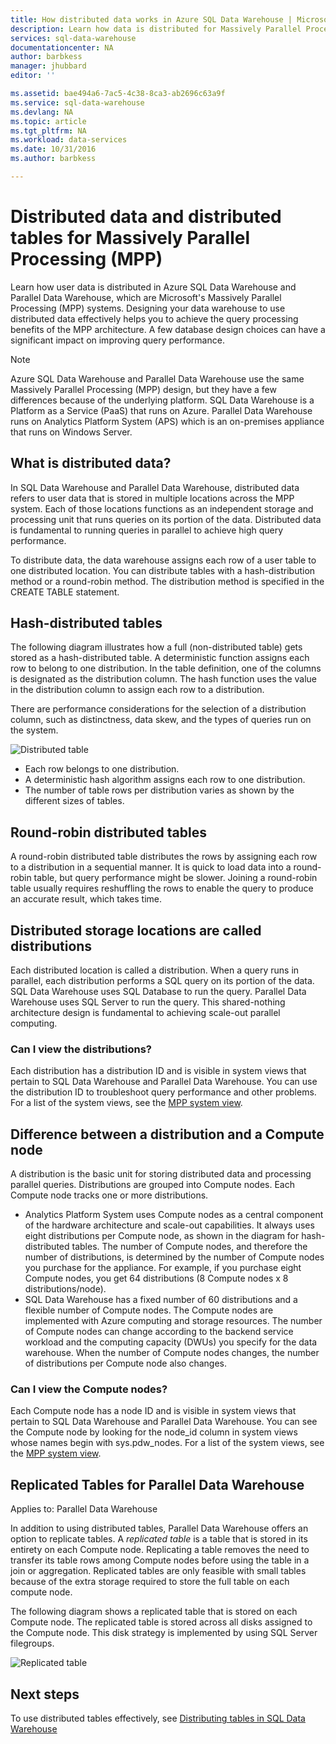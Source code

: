```yaml
---
title: How distributed data works in Azure SQL Data Warehouse | Microsoft Docs
description: Learn how data is distributed for Massively Parallel Processing (MPP) and the options for distributing tables in Azure SQL Data Warehouse and Parallel Data Warehouse.
services: sql-data-warehouse
documentationcenter: NA
author: barbkess
manager: jhubbard
editor: ''

ms.assetid: bae494a6-7ac5-4c38-8ca3-ab2696c63a9f
ms.service: sql-data-warehouse
ms.devlang: NA
ms.topic: article
ms.tgt_pltfrm: NA
ms.workload: data-services
ms.date: 10/31/2016
ms.author: barbkess

---
```

# Distributed data and distributed tables for Massively Parallel Processing (MPP)
Learn how user data is distributed in Azure SQL Data Warehouse and Parallel Data Warehouse, which are Microsoft's Massively Parallel Processing (MPP) systems. Designing your data warehouse to use distributed data effectively helps you to achieve the query processing benefits of the MPP architecture. A few database design choices can have a significant impact on improving query performance.  

> [!NOTE]
> Azure SQL Data Warehouse and Parallel Data Warehouse use the same Massively Parallel Processing (MPP) design, but they have a few differences because of the underlying platform. SQL Data Warehouse is a Platform as a Service (PaaS) that runs on Azure. Parallel Data Warehouse runs on Analytics Platform System (APS) which is an on-premises appliance that runs on Windows Server.
> 
> 

## What is distributed data?
In SQL Data Warehouse and Parallel Data Warehouse, distributed data refers to user data that is stored in multiple locations across the MPP system. Each of those locations functions as an independent storage and processing unit that runs queries on its portion of the data. Distributed data is fundamental to running queries in parallel to achieve high query performance.

To distribute data, the data warehouse assigns each row of a user table to one distributed location.  You can distribute tables with a hash-distribution method or a round-robin method. The distribution method is specified in the CREATE TABLE statement. 

## Hash-distributed tables
The following diagram illustrates how a full (non-distributed table) gets stored as a hash-distributed table. A deterministic function assigns each row to belong to one distribution. In the table definition, one of the columns is designated as the distribution column. The hash function uses the value in the distribution column to assign each row to a distribution.

There are performance considerations for the selection of a distribution column, such as distinctness, data skew, and the types of queries run on the system.

![Distributed table](media/sql-data-warehouse-distributed-data/hash-distributed-table.png "Distributed table")  

* Each row belongs to one distribution.  
* A deterministic hash algorithm assigns each row to one distribution.  
* The number of table rows per distribution varies as shown by the different sizes of tables.

## Round-robin distributed tables
A round-robin distributed table distributes the rows by assigning each row to a distribution in a sequential manner. It is quick to load data into a round-robin table, but query performance might be slower.  Joining a round-robin table usually requires reshuffling the rows to enable the query to produce an accurate result, which takes time.

## Distributed storage locations are called distributions
Each distributed location is called a distribution. When a query runs in parallel, each distribution performs a SQL query on its portion of the data. SQL Data Warehouse uses SQL Database to run the query. Parallel Data Warehouse uses SQL Server to run the query. This shared-nothing architecture design is fundamental to achieving scale-out parallel computing.

### Can I view the distributions?
Each distribution has a distribution ID and is visible in system views that pertain to SQL Data Warehouse and Parallel Data Warehouse. You can use the distribution ID to troubleshoot query performance and other problems. For a list of the system views, see the [MPP system view](sql-data-warehouse-reference-tsql-statements.md).

## Difference between a distribution and a Compute node
A distribution is the basic unit for storing distributed data and processing parallel queries. Distributions are grouped into Compute nodes. Each Compute node tracks one or more distributions.  

* Analytics Platform System uses Compute nodes as a central component of the hardware architecture and scale-out capabilities. It always uses eight distributions per Compute node, as shown in the diagram for hash-distributed tables. The number of Compute nodes, and therefore the number of distributions, is determined by the number of Compute nodes you purchase for the appliance. For example, if you purchase eight Compute nodes, you get 64 distributions (8 Compute nodes x 8 distributions/node). 
* SQL Data Warehouse has a fixed number of 60 distributions and a flexible number of Compute nodes. The Compute nodes are implemented with Azure computing and storage resources. The number of Compute nodes can change according to the backend service workload and the computing capacity (DWUs) you specify for the data warehouse. When the number of Compute nodes changes, the number of distributions per Compute node also changes. 

### Can I view the Compute nodes?
Each Compute node has a node ID and is visible in system views that pertain to SQL Data Warehouse and Parallel Data Warehouse.  You can see the Compute node by looking for the node_id column in system views whose names begin with sys.pdw_nodes. For a list of the system views, see the [MPP system view](sql-data-warehouse-reference-tsql-statements.md).

## <a name="Replicated"></a>Replicated Tables for Parallel Data Warehouse
Applies to: Parallel Data Warehouse

In addition to using distributed tables, Parallel Data Warehouse offers an option to replicate tables. A *replicated table* is a table that is stored in its entirety on each Compute node. Replicating a table removes the need to transfer its table rows among Compute nodes before using the table in a join or aggregation. Replicated tables are only feasible with small tables because of the extra storage required to store the full table on each compute node.  

The following diagram shows a replicated table that is stored on each Compute node. The replicated table is stored across all disks assigned to the Compute node. This disk strategy is implemented by using SQL Server filegroups.  

![Replicated table](media/sql-data-warehouse-distributed-data/replicated-table.png "Replicated table") 

## Next steps
To use distributed tables effectively, see [Distributing tables in SQL Data Warehouse](sql-data-warehouse-tables-distribute.md)  


